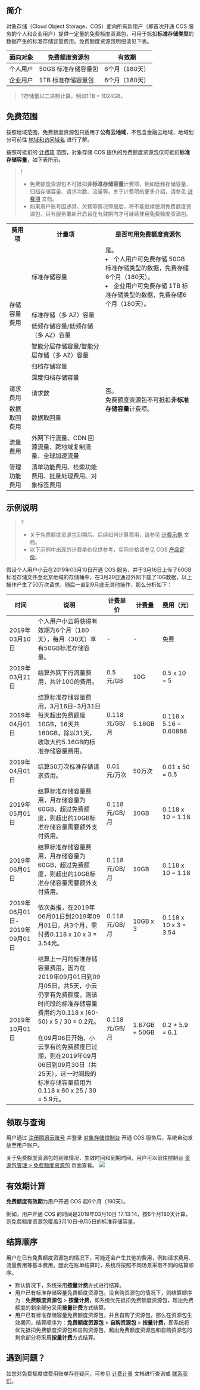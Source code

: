 ## 简介

对象存储（Cloud Object Storage，COS）面向所有新用户（即首次开通 COS 服务的个人和企业用户）提供一定量的免费额度资源包，可用于抵扣**标准存储类型**的数据产生的标准存储容量费用。免费额度资源包明细请见下表。 

| 面向对象 | 免费额度资源包          | 有效期 |
| -------- | ----------------- | ------ |
| 个人用户 | 50GB 标准存储容量包 | 6个月（180天）  |
| 企业用户 | 1TB 标准存储容量包  | 6个月（180天）  |

>?存储量以二进制计算，例如1TB = 1024GB。


## 免费范围

按照地域范围，免费额度资源包只适用于**公有云地域**，不包含金融云地域，地域划分可前往 [地域和访问域名](https://cloud.tencent.com/document/product/436/6224) 进行了解。

按照可抵扣的 [计费项](https://cloud.tencent.com/document/product/436/40285) 范围，对象存储 COS 提供的免费额度资源包仅可抵扣**标准存储容量**，如下表所示。

> !
>
> - 免费额度资源包不可抵扣**非标准存储容量**计费项，例如低频存储容量、归档存储容量、请求次数、流量等。关于计费项的更多介绍，请参见 [计费项](https://cloud.tencent.com/document/product/436/40285) 文档。
> - 如果用户账号因违禁、欠费等情况停服后，将不能继续使用免费额度资源包，只有服务重新开启且在有效期内才可继续使用免费额度资源包。

<table>
   <tr>
      <th>费用项</th>
      <th>计量项</th>
      <th>是否可用免费额度资源包</th>
   </tr>
   <tr>
      <td rowspan="6">存储容量费用</td>
      <td>标准存储容量</td>
      <td>是。<li>个人用户可免费存储 50GB 标准存储类型的数据，免费存储6个月（180天）。</li><li>企业用户可免费存储 1TB 标准存储类型的数据，免费存储6个月（180天）。</li></td>
   </tr>
   <tr>
      <td>标准存储（多 AZ）容量</td>
      <td rowspan="9">否。<br>免费额度资源包不可抵扣<strong>非标准存储容量</strong>计费项。</br></td>
   </tr>
   <tr>
      <td>低频存储容量/低频存储（多 AZ）容量</td>
   </tr>
   <tr>
      <td>智能分层存储容量/智能分层存储（多 AZ）容量</td>
   </tr>
   <tr>
      <td>归档存储容量</td>
   <tr>
      <td>深度归档存储容量</td>
   </tr>
   <tr>
      <td>请求费用</td>
      <td>请求数</td>
   </tr>
   <tr>
      <td>数据取回费用</td>
      <td>数据取回量</td>
   </tr>
   <tr>
      <td rowspan="1">流量费用</td>
      <td>外网下行流量、CDN 回源流量、跨地域复制流量、全球加速流量</td>
   </tr>
   <tr>
	     <td rowspan="1">管理功能费用</td>
       <td>清单功能费用、检索功能费用、批量处理费用、对象标签费用</td>
   </tr>
</table>



## 示例说明

> ?
> - 关于免费额度资源包到期后，后续如何计算费用，请参见 [计费示例](https://cloud.tencent.com/document/product/436/6241) 文档。
> - 以下示例中出现的计费单价仅供参考，实际价格请参见 COS [产品定价](https://buy.cloud.tencent.com/price/cos)。


假设个人用户小云在2019年03月10日开通 COS 服务，并于3月16日上传了60GB标准存储文件至北京地域的存储桶中，在3月20日通过外网下载了10G数据，以上操作产生了50万次请求，随后一直到9月底无其他操作，那么分析如下：


|时间  |   说明   |  计费单价  |  计费量  |   费用（元）   |
|-----|  -----|   -----|----|   -----|
|  2019年03月10日  |  个人用户小云将获得有效期为6个月（180天），每月（30天）享有50GB标准存储容量。 |  -  | -   |  免费  |
| 2019年03月21日  |  结算外网下行流量费用，共计10G的费用。   |   0.5元/GB  | 10G   | 0.5 x 10 = 5  |   
|2019年04月01日   |   结算标准存储容量费用，3月16日-3月31日每天超出免费额度10GB，16天共160GB，除以31天，收取大约5.16GB的标准存储容量费用。  |  0.118元/GB/月   |  5.16GB   |  0.118 x 5.16 = 0.60888 
|2019年04月01日   | 结算50万次标准存储请求费用。 |  0.01元/万次   |  50万次   |  0.01 x 50 = 0.5   |
| 2019年05月01日  |  结算标准存储容量费用，月存储容量为60GB，超过免费额度，则超出的10GB标准存储容量需要额外支付费用。 |   0.118元/GB/月   |  10GB  |0.118 x 10 = 1.18   |
| 2019年06月01日  |  结算标准存储容量费用，月存储容量为60GB，超过免费额度，则超出的10GB标准存储容量需要额外支付费用。 |   0.118元/GB/月   |  10GB  |0.118 x 10 = 1.18   |
|  2019年06月01日- 2019年09月01日  | 依次类推，在2019年06月01日到2019年09月01日，共3个月，需付费0.118 x 10 x 3 = 3.54元。 |  0.118元/GB/月   | 10GB x 3|  0.118 x 10 x 3 = 3.54  |
|  2019年10月01日|  结算上一月的标准存储容量费用，因为在2019年09月01日到09月05日，共5天，小云仍享有免费额度，则该时间段的标准存储容量费用约为0.118 x (60-50) x 5 / 30 = 0.2元。<br><br>在09月06日开始，小云享有的免费额度已过期，则在2019年09月06日到09月30日（共25天），这一时间段的标准存储容量费用为0.118 x 60 x 25 / 30 = 5.9元。| 0.118元/GB/月   |    1.67GB + 50GB  |   0.2 + 5.9 = 6.1  |


## 领取与查询

用户通过 [注册腾讯云账号](https://cloud.tencent.com/document/product/378/17985) 并登录 [对象存储控制台](https://console.cloud.tencent.com/cos5) 开通 COS 服务后，系统自动发放至用户账户。

关于免费额度资源包的到账情况、生效时间和到期时间，用户可以前往控制台 [资源包管理 > 免费额度资源包](https://console.cloud.tencent.com/cos5/package/free) 页面查看。
![](https://qcloudimg.tencent-cloud.cn/raw/de9545df30cbc19d9a7c191b3d7ea809.png)


## 有效期计算

**免费额度有效期**为用户开通 COS 起6个月（180天）。

例如，用户开通 COS 的时间是2019年03月10日 17:13:14，按6个月180天计算，则免费额度资源包覆盖3月10日-9月5日的标准存储容量。

## 结算顺序

用户在已有免费额度资源包的情况下，可能还会产生其他的费用，例如请求费用、流量费用等基本费用。因此在账单结算时，系统将按照不同场景采取不同的结算顺序。

- 默认情况下，系统采用**按量计费**方式进行结算。
- 用户已有标准存储容量免费额度资源包，没自购资源包的情况下，则结算顺序为：**免费额度资源包** > **按量计费**，即系统优先抵扣免费额度资源包，超出免费额度的剩余部分采用**按量计费**方式结算。
- 用户已有标准存储容量免费额度资源包，并且自购了资源包，那么在资源包生效期间，结算顺序为：**免费额度资源包** > **自购资源包** > **按量计费**，即系统将优先抵扣免费额度资源包和自购资源包，超出免费额度资源包和自购资源包的剩余部分将采用**按量计费**方式结算。



## 遇到问题？

如您对免费额度或费用账单存在疑问，可参见 [计费计量](https://cloud.tencent.com/document/product/436/30747) 文档进行查询或 [联系我们](https://cloud.tencent.com/document/product/436/37708)。
